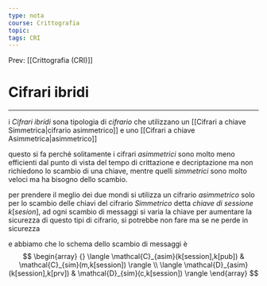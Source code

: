 ```yaml
---
type: nota
course: Crittografia
topic: 
tags: CRI
---
```


Prev: [[Crittografia (CRI)]]

# Cifrari ibridi
---
i _Cifrari ibridi_ sona tipologia di _cifrario_ che utilizzano un [[Cifrari a chiave Simmetrica|cifrario asimmetrico]] e uno [[Cifrari a chiave Asimmetrica|asimmetrico]]

questo si fa perché solitamente i cifrari _asimmetrici_ sono molto meno efficienti dal punto di vista del tempo di crittazione e decriptazione ma non richiedono lo scambio di una chiave, mentre quelli _simmetrici_ sono molto veloci ma ha bisogno dello scambio.

per prendere il meglio dei due mondi si utilizza un cifrario _asimmetrico_ solo per lo scambio delle chiavi del cifrario _Simmetrico_  detta _chiave di sessione_ $k[sesion]$, ad ogni scambio di messaggi si varia la chiave per aumentare la sicurezza di questo tipi di cifrario, si potrebbe non fare ma se ne perde in sicurezza 

e abbiamo che lo schema dello scambio di messaggi è 
$$
\begin{array} {}
  \langle \mathcal{C}_{asim}(k[session],k[pub]) & \mathcal{C}_{sim}(m,k[session]) \rangle \\
  \langle \mathcal{D}_{asim}(k[session],k[prv]) & \mathcal{D}_{sim}(c,k[session]) \rangle
\end{array}
$$
